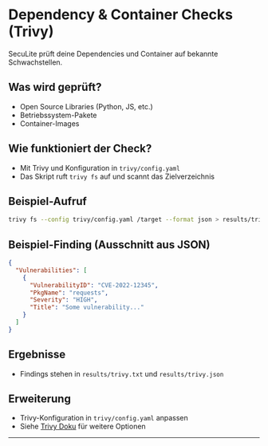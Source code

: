 # Dependency & Container Checks (Trivy)

SecuLite prüft deine Dependencies und Container auf bekannte Schwachstellen.

## Was wird geprüft?
- Open Source Libraries (Python, JS, etc.)
- Betriebssystem-Pakete
- Container-Images

## Wie funktioniert der Check?
- Mit Trivy und Konfiguration in `trivy/config.yaml`
- Das Skript ruft `trivy fs` auf und scannt das Zielverzeichnis

## Beispiel-Aufruf
```sh
trivy fs --config trivy/config.yaml /target --format json > results/trivy.json
```

## Beispiel-Finding (Ausschnitt aus JSON)
```json
{
  "Vulnerabilities": [
    {
      "VulnerabilityID": "CVE-2022-12345",
      "PkgName": "requests",
      "Severity": "HIGH",
      "Title": "Some vulnerability..."
    }
  ]
}
```

## Ergebnisse
- Findings stehen in `results/trivy.txt` und `results/trivy.json`

## Erweiterung
- Trivy-Konfiguration in `trivy/config.yaml` anpassen
- Siehe [Trivy Doku](https://aquasecurity.github.io/trivy/latest/docs/) für weitere Optionen

---
